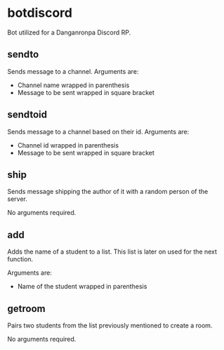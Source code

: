 # botdiscord
Bot utilized for a Danganronpa Discord RP.

## sendto
Sends message to a channel. Arguments are:
* Channel name wrapped in parenthesis
* Message to be sent wrapped in square bracket

## sendtoid
Sends message to a channel based on their id. Arguments are:
* Channel id wrapped in parenthesis
* Message to be sent wrapped in square bracket

## ship
Sends message shipping the author of it with a random person of the server.

No arguments required.

## add
Adds the name of a student to a list. This list is later on used for the next function.

Arguments are:
* Name of the student wrapped in parenthesis

## getroom
Pairs two students from the list previously mentioned to create a room.

No arguments required.

